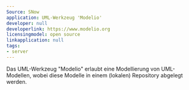 ```yaml
---
Source: SNow
application: UML-Werkzeug 'Modelio'
developer: null
developerlink: https://www.modelio.org
licensingmodel: open source
linkapplication: null
tags:
- server
---
```

Das UML-Werkzeug "Modelio" erlaubt eine Modellierung von UML-Modellen, wobei diese Modelle in einem (lokalen) Repository abgelegt werden.
